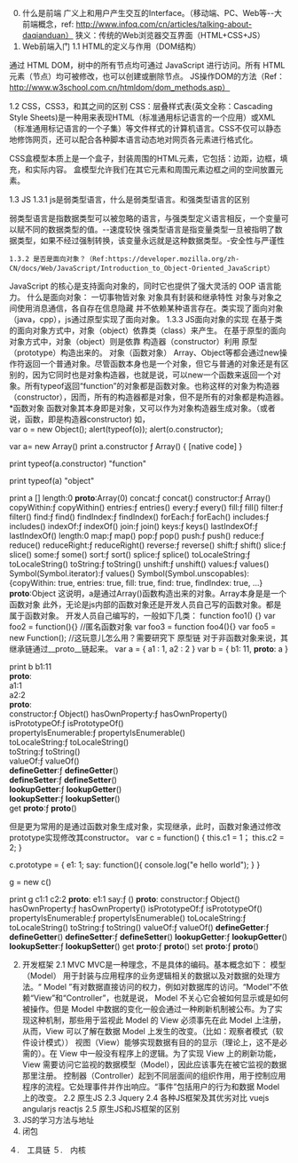 0. 什么是前端
广义上和用户产生交互的Interface。（移动端、PC、Web等--大前端概念，ref: http://www.infoq.com/cn/articles/talking-about-daqianduan）
狭义：传统的Web浏览器交互界面（HTML+CSS+JS）
1. Web前端入门
  1.1 HTML的定义与作用（DOM结构）


通过 HTML DOM，树中的所有节点均可通过 JavaScript 进行访问。所有 HTML 元素（节点）均可被修改，也可以创建或删除节点。
JS操作DOM的方法（Ref：http://www.w3school.com.cn/htmldom/dom_methods.asp）

  1.2 CSS，CSS3，和其之间的区别
CSS：层叠样式表(英文全称：Cascading Style Sheets)是一种用来表现HTML（标准通用标记语言的一个应用）或XML（标准通用标记语言的一个子集）等文件样式的计算机语言。CSS不仅可以静态地修饰网页，还可以配合各种脚本语言动态地对网页各元素进行格式化。

CSS盒模型本质上是一个盒子，封装周围的HTML元素，它包括：边距，边框，填充，和实际内容。
盒模型允许我们在其它元素和周围元素边框之间的空间放置元素。

  1.3 JS
    1.3.1 js是弱类型语言，什么是弱类型语言。和强类型语言的区别

弱类型语言是指数据类型可以被忽略的语言，与强类型定义语言相反，一个变量可以赋不同的数据类型的值。--速度较快
强类型语言是指变量类型一旦被指明了数据类型，如果不经过强制转换，该变量永远就是这种数据类型。-安全性与严谨性

    1.3.2 是否是面向对象？（Ref:https://developer.mozilla.org/zh-CN/docs/Web/JavaScript/Introduction_to_Object-Oriented_JavaScript）
JavaScript 的核心是支持面向对象的，同时它也提供了强大灵活的 OOP 语言能力。
什么是面向对象：
一切事物皆对象
对象具有封装和继承特性
对象与对象之间使用消息通信，各自存在信息隐藏
并不依赖某种语言存在。类实现了面向对象（java，cpp），js通过原型实现了面向对象。
    1.3.3 JS面向对象的实现
                                在基于类的面向对象方式中，对象（object）依靠类（class）来产生。
                        在基于原型的面向对象方式中，对象（object）则是依靠 构造器（constructor）利用 原型（prototype）构造出来的。
对象（函数对象）
            Array、Object等都会通过new操作符返回一个普通对象。尽管函数本身也是一个对象，但它与普通的对象还是有区别的，因为它同时也是对象构造器，也就是说，可以new一个函数来返回一个对象。所有typeof返回“function”的对象都是函数对象。也称这样的对象为构造器（constructor），因而，所有的构造器都是对象，但不是所有的对象都是构造器。
  *函数对象
    函数对象其本身即是对象，又可以作为对象构造器生成对象。（或者说，函数，即是构造器constructor)
如，     
var o = new Object();
alert(typeof(o));
alert(o.constructor);

var a= new Array()
print a.constructor
ƒ Array() { [native code] }

print typeof(a.constructor)
"function"

print typeof(a)
"object"

print a
[]
length:0
__proto__:Array(0)
        concat:ƒ concat()
        constructor:ƒ Array()
        copyWithin:ƒ copyWithin()
        entries:ƒ entries()
        every:ƒ every()
        fill:ƒ fill()
        filter:ƒ filter()
        find:ƒ find()
        findIndex:ƒ findIndex()
        forEach:ƒ forEach()
        includes:ƒ includes()
        indexOf:ƒ indexOf()
        join:ƒ join()
        keys:ƒ keys()
        lastIndexOf:ƒ lastIndexOf()
        length:0
        map:ƒ map()
        pop:ƒ pop()
        push:ƒ push()
        reduce:ƒ reduce()
        reduceRight:ƒ reduceRight()
        reverse:ƒ reverse()
        shift:ƒ shift()
        slice:ƒ slice()
        some:ƒ some()
        sort:ƒ sort()
        splice:ƒ splice()
        toLocaleString:ƒ toLocaleString()
        toString:ƒ toString()
        unshift:ƒ unshift()
        values:ƒ values()
        Symbol(Symbol.iterator):ƒ values()
        Symbol(Symbol.unscopables):{copyWithin: true, entries: true, fill: true, find: true, findIndex: true, …}
        __proto__:Object
这说明，a是通过Array()函数构造出来的对象。Array本身是是一个函数对象
此外，无论是js内部的函数对象还是开发人员自己写的函数对象。都是属于函数对象。
开发人员自己编写的，一般如下几类：
function foo1() {}
var foo2 = function(){} //匿名函数对象
var foo3 = function foo4(){}
var foo5 = new Function(); //这玩意儿怎么用？需要研究下
原型链
对于非函数对象来说，其继承链通过__proto__链起来。
var a = {
    a1 : 1,
    a2 : 2
}
var b = {
    b1: 11,
    __proto__: a
}

print b
b1:11                               
__proto__:                               
        a1:1                       
        a2:2                       
        __proto__:               
                constructor:ƒ Object()
                hasOwnProperty:ƒ hasOwnProperty()       
                isPrototypeOf:ƒ isPrototypeOf()       
                propertyIsEnumerable:ƒ propertyIsEnumerable()               
                toLocaleString:ƒ toLocaleString()               
                toString:ƒ toString()       
                valueOf:ƒ valueOf()       
                __defineGetter__:ƒ __defineGetter__()       
                __defineSetter__:ƒ __defineSetter__()               
                __lookupGetter__:ƒ __lookupGetter__()               
                __lookupSetter__:ƒ __lookupSetter__()                       
                get __proto__:ƒ __proto__()

但是更为常用的是通过函数对象生成对象，实现继承，此时，函数对象通过修改prototype实现修改其constructor。
var c = function() {
  this.c1 = 1；
  this.c2 = 2;
}

c.prototype = {
  e1: 1;
  say: function(){
    console.log("e hello world");
  }
}

g = new c()

print g
c1:1
c2:2
        __proto__:
        e1:1
        say:ƒ ()
        __proto__:
                constructor:ƒ Object()
                hasOwnProperty:ƒ hasOwnProperty()
                isPrototypeOf:ƒ isPrototypeOf()
                propertyIsEnumerable:ƒ propertyIsEnumerable()
                toLocaleString:ƒ toLocaleString()
                toString:ƒ toString()
                valueOf:ƒ valueOf()
                __defineGetter__:ƒ __defineGetter__()
                __defineSetter__:ƒ __defineSetter__()
                __lookupGetter__:ƒ __lookupGetter__()
                __lookupSetter__:ƒ __lookupSetter__()
                get __proto__:ƒ __proto__()
                set __proto__:ƒ __proto__()


2. 开发框架
  2.1 MVC
    MVC是一种理念，不是具体的编码。基本概念如下：
    模型（Model） 用于封装与应用程序的业务逻辑相关的数据以及对数据的处理方法。“ Model ”有对数据直接访问的权力，例如对数据库的访问。“Model”不依赖“View”和“Controller”，也就是说， Model 不关心它会被如何显示或是如何被操作。但是 Model 中数据的变化一般会通过一种刷新机制被公布。为了实现这种机制，那些用于监视此 Model 的 View 必须事先在此 Model 上注册，从而，View 可以了解在数据 Model 上发生的改变。（比如：观察者模式（软件设计模式））
    视图（View）能够实现数据有目的的显示（理论上，这不是必需的）。在 View 中一般没有程序上的逻辑。为了实现 View 上的刷新功能，View 需要访问它监视的数据模型（Model），因此应该事先在被它监视的数据那里注册。
    控制器（Controller）起到不同层面间的组织作用，用于控制应用程序的流程。它处理事件并作出响应。“事件”包括用户的行为和数据 Model 上的改变。
  2.2 原生JS
  2.3 Jquery
  2.4 各种JS框架及其优劣对比
    vuejs
    angularjs
    reactjs
  2.5 原生JS和JS框架的区别
3. JS的学习方法与地址
4. 闭包


４.　工具链
５.　内核
